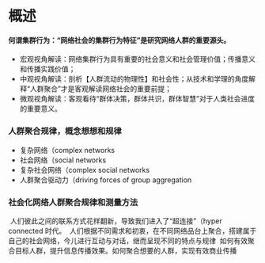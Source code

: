 # 概述

#### 何谓集群行为：“网络社会的集群行为特征”是研究网络人群的重要源头。
- 宏观视角解读：网络集群行为具有重要的社会意义和社会管理价值；传播意义和传播实践价值；
- 中观视角解读：剖析【人群流动的物理性】和社会性；从技术和学理的角度解释“人群聚合”才是客观解读网络社会的重要前提；
- 微观视角解读：客观看待“群体决策，群体共识，群体智慧”对于人类社会进度的重要意义。

### 人群聚合规律，概念想想和规律
- 复杂网络（complex networks
- 社会网络（social networks
- 复杂社会网络（complex social networks
- 人群聚合驱动力（driving forces of group aggregation

### 社会化网络人群聚合规律和测量方法
  人们彼此之间的联系方式花样翻新，导致我们进入了“超连接”（hyper connected 时代。
  人们根据不同需求和初衷，在不同网络品台上聚合，搭建属于自己的社会网络，今儿进行互动与对话，继而呈现不同的特点与规律
  如何有效聚合目标人群，提升信息传播效果。如何聚合想要的人群，实现有效商业传播
